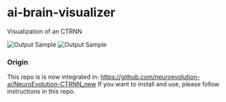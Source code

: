# ai-brain-visualizer
Visualization of an CTRNN

![Output Sample](demo_brainVisualizer.gif)
![Output Sample](/data/demo_brainVisualizer.gif)

### Origin
This repo is is now integrated in: https://github.com/neuroevolution-ai/NeuroEvolution-CTRNN_new
If you want to install and use, please follow instructions in this repo.
